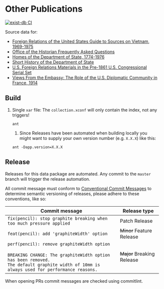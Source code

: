 # Other Publications

[![exist-db CI](https://github.com/HistoryAtState/other-publications/actions/workflows/build.yml/badge.svg)](https://github.com/HistoryAtState/other-publications/actions/workflows/build.yml)

Source data for:

- [Foreign Relations of the United States Guide to Sources on Vietnam, 1969-1975](https://history.state.gov/historicaldocuments/guide-to-sources-on-vietnam-1969-1975)
- [Office of the Historian Frequently Asked Questions](https://history.state.gov/about/faq)
- [Homes of the Department of State, 1774-1976](https://history.state.gov/departmenthistory/buildings)
- [Short History of the Department of State](https://history.state.gov/departmenthistory/short-history)
- [U.S. Foreign Relations Materials in the Pre-1861 U.S. Congressional Serial Set](https://history.state.gov/historicaldocuments/pre-1861/serial-set)
- [Views From the Embassy: The Role of the U.S. Diplomatic Community in France, 1914](https://history.state.gov/departmenthistory/wwi)

## Build

1. Single `xar` file: The `collection.xconf` will only contain the index, not any triggers!

    ```shell
    ant
    ```

    1. Since Releases have been automated when building locally you might want to supply your own version number (e.g. `X.X.X`) like this:

    ```shell
    ant -Dapp.version=X.X.X
    ```

## Release

Releases for this data package are automated. Any commit to the `master` branch will trigger the release automation.

All commit message must conform to [Conventional Commit Messages](https://www.conventionalcommits.org/en/v1.0.0/) to determine semantic versioning of releases, please adhere to these conventions, like so:

| Commit message  | Release type |
|-----------------|--------------|
| `fix(pencil): stop graphite breaking when too much pressure applied` | Patch Release |
| `feat(pencil): add 'graphiteWidth' option` | ~~Minor~~ Feature Release |
| `perf(pencil): remove graphiteWidth option`<br/><br/>`BREAKING CHANGE: The graphiteWidth option has been removed.`<br/>`The default graphite width of 10mm is always used for performance reasons.` | ~~Major~~ Breaking Release |

When opening PRs commit messages are checked using commitlint.